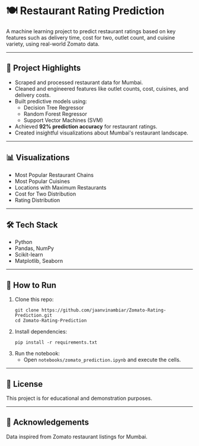 # 🍽️ Restaurant Rating Prediction

A machine learning project to predict restaurant ratings based on key features such as delivery time, cost for two, outlet count, and cuisine variety, using real-world Zomato data.

---

## 🚀 Project Highlights
- Scraped and processed restaurant data for Mumbai.
- Cleaned and engineered features like outlet counts, cost, cuisines, and delivery costs.
- Built predictive models using:
  - Decision Tree Regressor
  - Random Forest Regressor
  - Support Vector Machines (SVM)
- Achieved **92% prediction accuracy** for restaurant ratings.
- Created insightful visualizations about Mumbai's restaurant landscape.

---

## 📊 Visualizations
- Most Popular Restaurant Chains
- Most Popular Cuisines
- Locations with Maximum Restaurants
- Cost for Two Distribution
- Rating Distribution

---

## 🛠️ Tech Stack
- Python
- Pandas, NumPy
- Scikit-learn
- Matplotlib, Seaborn

---

## 📂 How to Run
1. Clone this repo:
    ```
    git clone https://github.com/jaanvinambiar/Zomato-Rating-Prediction.git
    cd Zomato-Rating-Prediction
    ```
2. Install dependencies:
    ```
    pip install -r requirements.txt
    ```
3. Run the notebook:
    - Open `notebooks/zomato_prediction.ipynb` and execute the cells.

---

## 📄 License
This project is for educational and demonstration purposes.

---

## 🙌 Acknowledgements
Data inspired from Zomato restaurant listings for Mumbai.

